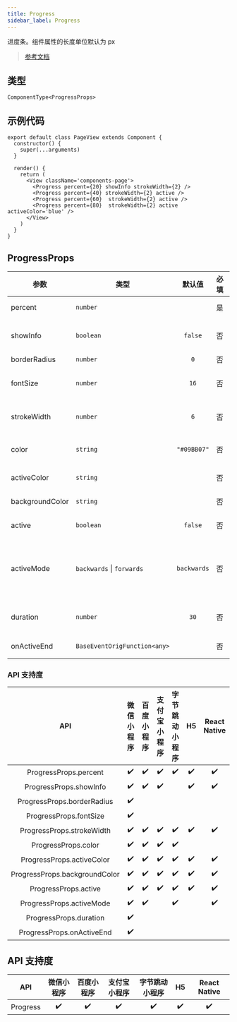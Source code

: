 ```yaml
---
title: Progress
sidebar_label: Progress
---
```


进度条。组件属性的长度单位默认为 px

> [参考文档](https://developers.weixin.qq.com/miniprogram/dev/component/progress.html)

## 类型

```tsx
ComponentType<ProgressProps>
```

## 示例代码

```tsx
export default class PageView extends Component {
  constructor() {
    super(...arguments)
  }

  render() {
    return (
      <View className='components-page'>
        <Progress percent={20} showInfo strokeWidth={2} />
        <Progress percent={40} strokeWidth={2} active />
        <Progress percent={60}  strokeWidth={2} active />
        <Progress percent={80}  strokeWidth={2} active activeColor='blue' />
      </View>
    )
  }
}
```

## ProgressProps

| 参数 | 类型 | 默认值 | 必填 | 说明 |
| --- | --- | :---: | :---: | --- |
| percent | `number` |  | 是 | 百分比 0~100 |
| showInfo | `boolean` | `false` | 否 | 在进度条右侧显示百分比 |
| borderRadius | `number` | `0` | 否 | 圆角大小 |
| fontSize | `number` | `16` | 否 | 右侧百分比字体大小，单位 px |
| strokeWidth | `number` | `6` | 否 | 进度条线的宽度，单位 px |
| color | `string` | `"#09BB07"` | 否 | 进度条颜色 (请使用 activeColor) |
| activeColor | `string` |  | 否 | 已选择的进度条的颜色 |
| backgroundColor | `string` |  | 否 | 未选择的进度条的颜色 |
| active | `boolean` | `false` | 否 | 进度条从左往右的动画 |
| activeMode | `backwards` \| `forwards` | `backwards` | 否 | backwards: 动画从头播<br /><br />forwards: 动画从上次结束点接着播 |
| duration | `number` | `30` | 否 | 进度增加 1% 所需毫秒数 |
| onActiveEnd | `BaseEventOrigFunction<any>` |  | 否 | 动画完成事件 |

### API 支持度

| API | 微信小程序 | 百度小程序 | 支付宝小程序 | 字节跳动小程序 | H5 | React Native |
| :---: | :---: | :---: | :---: | :---: | :---: | :---: |
| ProgressProps.percent | ✔️ | ✔️ | ✔️ | ✔️ | ✔️ | ✔️ |
| ProgressProps.showInfo | ✔️ | ✔️ | ✔️ |  | ✔️ | ✔️ |
| ProgressProps.borderRadius | ✔️ |  |  |  |  |  |
| ProgressProps.fontSize | ✔️ |  |  |  |  |  |
| ProgressProps.strokeWidth | ✔️ | ✔️ | ✔️ | ✔️ | ✔️ | ✔️ |
| ProgressProps.color | ✔️ | ✔️ | ✔️ | ✔️ |  |  |
| ProgressProps.activeColor | ✔️ | ✔️ | ✔️ | ✔️ | ✔️ | ✔️ |
| ProgressProps.backgroundColor | ✔️ | ✔️ | ✔️ | ✔️ | ✔️ | ✔️ |
| ProgressProps.active | ✔️ | ✔️ | ✔️ | ✔️ | ✔️ | ✔️ |
| ProgressProps.activeMode | ✔️ | ✔️ |  | ✔️ |  | ✔️ |
| ProgressProps.duration | ✔️ |  |  |  |  |  |
| ProgressProps.onActiveEnd | ✔️ |  |  |  |  |  |

## API 支持度

| API | 微信小程序 | 百度小程序 | 支付宝小程序 | 字节跳动小程序 | H5 | React Native |
| :---: | :---: | :---: | :---: | :---: | :---: | :---: |
| Progress | ✔️ | ✔️ | ✔️ | ✔️ | ✔️ | ✔️ |

